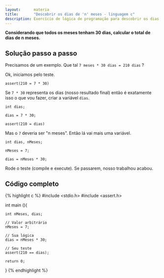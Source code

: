 ```yaml
---
layout:      materia
title:       "Descobrir os dias de 'n' meses - linguagem c"
description: Exercício de lógica de programação para descobrir os dias de n meses.
---
```



__Considerando que todos os meses tenham 30 dias, calcular o total de dias de n meses.__



Solução passo a passo
---

Precisamos de um exemplo. Que tal `7 meses * 30 dias = 210 dias` ?

Ok, iniciamos pelo teste.

    assert(210 = 7 * 30)

Se `7 * 30` representa os dias (nosso resultado final) então é exatamente isso o que vou fazer, criar a variável `dias`.

    int dias;

    dias = 7 * 30;

    assert(210 = dias)

Mas o `7` deveria ser "n meses". Então lá vai mais uma variável.

    int dias, nMeses;

    nMeses = 7;

    dias = nMeses * 30;

Rode o teste (compile e execute). Se passarem, nosso trabalhou acabou.



Código completo
---

{% highlight c %}
#include <stdio.h>
#include <assert.h>

int main (){

    int nMeses, dias;

    // Valor arbitrário
    nMeses = 7;

    // Sua lógica
    dias = nMeses * 30;

    // Seu teste
    assert(210 == dias);

    return 0;
}
{% endhighlight %}



